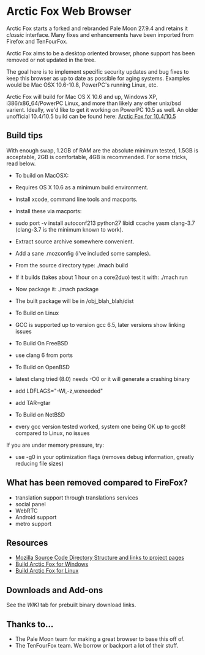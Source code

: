 # Arctic Fox Web Browser

Arctic Fox starts a forked and rebranded Pale Moon 27.9.4 and retains it _classic_ interface. Many fixes and enhancements have been imported from Firefox and TenFourFox.

Arctic Fox aims to be a desktop oriented browser, phone support has been removed or not updated in the tree.

The goal here is to implement specific security updates and bug fixes to keep this browser as up to date as possible for aging systems. Examples would be Mac OSX 10.6-10.8, PowerPC's running Linux, etc.

Arctic Fox will build for Mac OS X 10.6 and up, Windows XP, i386/x86_64/PowerPC Linux, and more than likely any other unix/bsd varient. Ideally, we'd like to get it working on PowerPC 10.5 as well. An older unofficial 10.4/10.5 build can be found here: [Arctic Fox for 10.4/10.5](https://forums.macrumors.com/threads/so-this-finally-happened-sort-of.2172031/)

## Build tips

With enough swap, 1.2GB of RAM are the absolute minimum tested, 1.5GB is acceptable, 2GB is comfortable, 4GB is recommended. For some tricks, read below.

* To build on MacOSX:
* Requires OS X 10.6 as a minimum build environment.
* Install xcode, command line tools and macports. 
* Install these via macports: 
* sudo port -v install autoconf213 python27 libidl ccache yasm clang-3.7 (clang-3.7 is the minimum known to work). 
* Extract source archive somewhere convenient. 
* Add a sane .mozconfig (i've included some samples). 
* From the source directory type: ./mach build 
* If it builds (takes about 1 hour on a core2duo) test it with: ./mach run 
* Now package it: ./mach package 
* The built package will be in /obj_blah_blah/dist 


* To Build on Linux
* GCC is supported up to version gcc 6.5, later versions show linking issues

* To Build On FreeBSD
* use clang 6 from ports

* To Build on OpenBSD
* latest clang tried (8.0) needs -O0 or it will generate a crashing binary
* add LDFLAGS="-Wl,-z,wxneeded"
* add TAR=gtar

* To Build on NetBSD
* every gcc version tested worked, system one being OK up to gcc8! compared to Linux, no issues

If you are under memory pressure, try:
* use -g0 in your optimization flags (removes debug information, greatly reducing file sizes)

## What has been removed compared to FireFox?
* translation support through translations services
* social panel
* WebRTC
* Android support
* metro support

## Resources

 * [Mozilla Source Code Directory Structure and links to project pages](https://developer.mozilla.org/en/Mozilla_Source_Code_Directory_Structure)
 * [Build Arctic Fox for Windows](https://forum.palemoon.org/viewtopic.php?f=19&t=13556)
 * [Build Arctic Fox for Linux](https://developer.palemoon.org/Developer_Guide:Build_Instructions/Pale_Moon/Linux)
 
 ## Downloads and Add-ons
  See the *WIKI* tab for prebuilt binary download links.
  
 ## Thanks to...
  * The Pale Moon team for making a great browser to base this off of.
  * The TenFourFox team. We borrow or backport a lot of their stuff.

